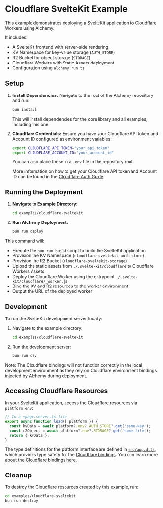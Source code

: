 # Cloudflare SvelteKit Example

This example demonstrates deploying a SvelteKit application to Cloudflare Workers using Alchemy.

It includes:

- A SvelteKit frontend with server-side rendering
- KV Namespace for key-value storage (`AUTH_STORE`)
- R2 Bucket for object storage (`STORAGE`) 
- Cloudflare Workers with Static Assets deployment
- Configuration using `alchemy.run.ts`

## Setup

1. **Install Dependencies:** Navigate to the root of the Alchemy repository and run:
   ```bash
   bun install
   ```
   This will install dependencies for the core library and all examples, including this one.

2. **Cloudflare Credentials:** Ensure you have your Cloudflare API token and Account ID configured as environment variables:
   ```bash
   export CLOUDFLARE_API_TOKEN="your_api_token"
   export CLOUDFLARE_ACCOUNT_ID="your_account_id"
   ```
   You can also place these in a `.env` file in the repository root.

   More information on how to get your Cloudflare API token and Account ID can be found in the [Cloudflare Auth Guide](https://alchemy.run/docs/guides/cloudflare-auth.html).

## Running the Deployment

1. **Navigate to Example Directory:**
   ```bash
   cd examples/cloudflare-sveltekit
   ```

2. **Run Alchemy Deployment:**
   ```bash
   bun run deploy
   ```

This command will:

- Execute the `bun run build` script to build the SvelteKit application
- Provision the KV Namespace (`cloudflare-sveltekit-auth-store`)
- Provision the R2 Bucket (`cloudflare-sveltekit-storage`) 
- Upload the static assets from `./.svelte-kit/cloudflare` to Cloudflare Workers Assets
- Deploy the Cloudflare Worker using the entrypoint `./.svelte-kit/cloudflare/_worker.js`
- Bind the KV and R2 resources to the worker environment
- Output the URL of the deployed worker

## Development

To run the SvelteKit development server locally:

1. Navigate to the example directory:
   ```bash
   cd examples/cloudflare-sveltekit
   ```
2. Run the development server:
   ```bash
   bun run dev
   ```

Note: The Cloudflare bindings will not function correctly in the local development environment as they rely on Cloudflare environment bindings injected by Alchemy during deployment.

## Accessing Cloudflare Resources

In your SvelteKit application, access the Cloudflare resources via `platform.env`:

```typescript
// In a +page.server.ts file
export async function load({ platform }) {
  const kvData = await platform?.env?.AUTH_STORE?.get('some-key');
  const r2Object = await platform?.env?.STORAGE?.get('some-file');
  return { kvData };
}
```

The type definitions for the platform interface are defined in [`src/app.d.ts`](./src/app.d.ts), which provides type safety for the [Cloudflare bindings](https://svelte.dev/docs/kit/adapter-cloudflare#Runtime-APIs). You can learn more about the Cloudflare bindings [here](https://developers.cloudflare.com/pages/framework-guides/deploy-a-svelte-kit-site/).

## Cleanup

To destroy the Cloudflare resources created by this example, run:

```bash
cd examples/cloudflare-sveltekit
bun run destroy
```